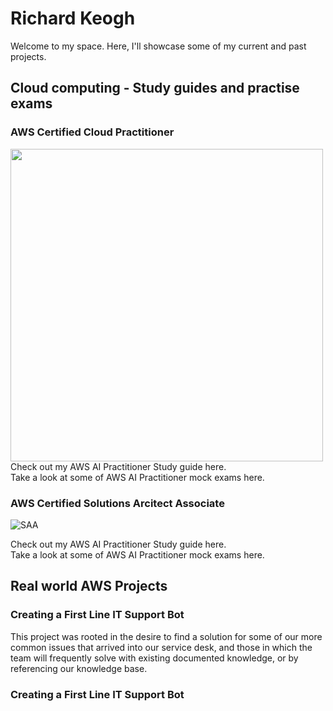 # Richard Keogh

Welcome to my space. Here, I'll showcase some of my current and past projects.

## Cloud computing - Study guides and practise exams

### AWS Certified Cloud Practitioner
<img src="https://cdn-ckjba.nitrocdn.com/XvHIXtRQMUYzLjoXbfBpiwAcydcSSOVj/assets/images/optimized/rev-81f45bc/www.ciat.edu/wp-content/uploads/2020/12/AWS-Certified_Cloud-Practitioner_512x512.bc006f14f986fa4f3ca238b0b62be458ce1fb5ce.png" width="500" height="500">
Check out my AWS AI Practitioner Study guide here. <br>
Take a look at some of AWS AI Practitioner mock exams here.

### AWS Certified Solutions Arcitect Associate
![SAA](https://github.com/user-attachments/assets/b3749a02-6433-45e2-9ae4-31b00dbe6291) 

Check out my AWS AI Practitioner Study guide here. <br>
Take a look at some of AWS AI Practitioner mock exams here.

## Real world AWS Projects

### Creating a First Line IT Support Bot

This project was rooted in the desire to find a solution for some of our more common issues that arrived into our service desk, and those in which the team will frequently solve with existing documented knowledge, or by referencing our knowledge base. 

### Creating a First Line IT Support Bot



